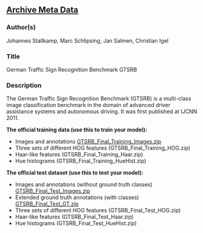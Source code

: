 ## [Archive Meta Data](https://benchmark.ini.rub.de/gtsrb_dataset.html#Downloads)

### Author(s)

Johannes Stallkamp, Marc Schlipsing, Jan Salmen, Christian Igel

### Title

German Traffic Sign Recognition Benchmark GTSRB

### Description

The German Traffic Sign Recognition Benchmark (GTSRB) is a multi-class image classification benchmark in the domain of advanced driver assistance systems and autonomous driving. 
It was first published at IJCNN 2011. 

**The official training data (use this to train your model):**
 - Images and annotations [GTSRB_Final_Training_Images.zip](https://sid.erda.dk/public/archives/daaeac0d7ce1152aea9b61d9f1e19370/GTSRB_Final_Training_Images.zip)
 - Three sets of different HOG features (GTSRB_Final_Training_HOG.zip)
 - Haar-like features (GTSRB_Final_Training_Haar.zip)
 - Hue histograms (GTSRB_Final_Training_HueHist.zip)

**The official test dataset (use this to test your model):**
 - Images and annotations (without ground truth classes) [GTSRB_Final_Test_Images.zip](https://sid.erda.dk/public/archives/daaeac0d7ce1152aea9b61d9f1e19370/GTSRB_Final_Test_Images.zip)
 - Extended ground truth annotations (with classes) [GTSRB_Final_Test_GT.zip](https://sid.erda.dk/public/archives/daaeac0d7ce1152aea9b61d9f1e19370/GTSRB_Final_Test_GT.zip)
 - Three sets of different HOG features (GTSRB_Final_Test_HOG.zip)
 - Haar-like features (GTSRB_Final_Test_Haar.zip)
 - Hue histograms (GTSRB_Final_Test_HueHist.zip)